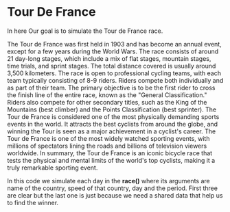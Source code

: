 # Tour De France
In here Our goal is to simulate the Tour de France race.

The Tour de France was first held in 1903 and has become an annual event, except for a few years during the World Wars.
The race consists of around 21 day-long stages, which include a mix of flat stages, mountain stages, time trials, and sprint stages. The total distance covered is usually around 3,500 kilometers.
The race is open to professional cycling teams, with each team typically consisting of 8-9 riders. Riders compete both individually and as part of their team.
The primary objective is to be the first rider to cross the finish line of the entire race, known as the "General Classification." Riders also compete for other secondary titles, such as the King of the Mountains (best climber) and the Points Classification (best sprinter).
The Tour de France is considered one of the most physically demanding sports events in the world. It attracts the best cyclists from around the globe, and winning the Tour is seen as a major achievement in a cyclist's career.
The Tour de France is one of the most widely watched sporting events, with millions of spectators lining the roads and billions of television viewers worldwide.
In summary, the Tour de France is an iconic bicycle race that tests the physical and mental limits of the world's top cyclists, making it a truly remarkable sporting event.

In this code we simulate each day in the __race()__ where its arguments are name of the country, speed of that country, day and the period. First three are clear but the last one is just because we need a shared data that help us to find the winner.
